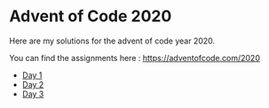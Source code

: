 # Advent of Code 2020
Here are my solutions for the advent of code year 2020.

You can find the assignments here : https://adventofcode.com/2020

- [Day 1](../Day1_ReportRepair.md)
- [Day 2](../Day2_PasswordPhilosophy.md)
- [Day 3](../Day3_TobogganTrajectory.md)
